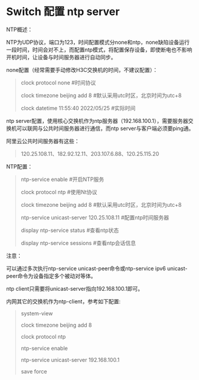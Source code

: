 # Switch 配置 ntp server



NTP概述：

​		NTP为UDP协议，端口为123，时间配置模式分none和ntp，none缺陷设备运行一段时间，时间会对不上，而配置ntp模式，将配置保存设备，即使断电也不影响开机时间，让设备与时间服务器进行自动同步。



none配置（经常需要手动修改H3C交换机的时间，不建议配置）：

> clock protocol none			#时间协议
>
> clock timezone beijing add 8		#默认采用utc时区，北京时间为utc+8
>
> clock datetime 11:55:40 2022/05/25	#实际时间



ntp server配置，使用核心交换机作为ntp服务器（192.168.100.1），需要服务器交换机可以联网与公共时间服务器进行通信，而ntp server与客户端必须要ping通。

阿里云公共时间服务器有这些：

> 120.25.108.11、182.92.12.11、203.107.6.88、120.25.115.20



NTP配置：

> ntp-service enable 				#开启NTP服务
>
> clock protocol ntp 				#使用Nt协议
>
> clock timezone beijing add 8   			#默认采用utc时区，北京时间为utc+8
>
> ntp-service unicast-server 120.25.108.11	#配置ntp时间服务器
>
> display ntp-service status 			#查看ntp状态
>
> display ntp-service sessions 			#查看ntp会话信息



注意：

可以通过多次执行ntp-service unicast-peer命令或ntp-service ipv6 unicast-peer命令为设备指定多个被动对等体。

ntp client只需要将unicast-server指向192.168.100.1即可。



内网其它的交换机作为ntp-client，参考如下配置:

> system-view
>
> clock timezone beijing add 8
>
> clock protocol ntp
>
> ntp-service enable
>
> ntp-service unicast-server 192.168.100.1
>
> save force

​				